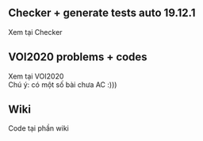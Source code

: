 ## Checker + generate tests auto 19.12.1 ##
Xem tại Checker

## VOI2020 problems + codes ##
Xem tại VOI2020 <br>
Chú ý: có một số bài chưa AC :)))

## Wiki ##
Code tại phần wiki
